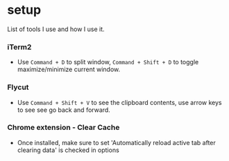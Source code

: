 # setup
List of tools I use and how I use it.

### iTerm2
- Use `Command + D` to split window, `Command + Shift + D` to toggle maximize/minimize current window.

### Flycut
- Use `Command + Shift + V` to see the clipboard contents, use arrow keys to see see go back and forward.

### Chrome extension - Clear Cache
- Once installed, make sure to set 'Automatically reload active tab after clearing data' is checked in options
